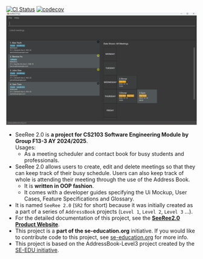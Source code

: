 [![CI Status](https://github.com/AY2425S1-CS2103-F13-3/tp/workflows/Java%20CI/badge.svg)](https://github.com/AY2425S1-CS2103-F13-3/tp/actions)
[![codecov](https://codecov.io/gh/AY2425S1-CS2103-F13-3/tp/graph/badge.svg?token=RORXHI4Y1Q)](https://codecov.io/gh/AY2425S1-CS2103-F13-3/tp)
![Ui](docs/images/Ui.png)

* SeeRee 2.0 is **a project for CS2103 Software Engineering Module by Group F13-3 AY 2024/2025**.<br>
  Usages:
  * As a meeting scheduler and contact book for busy students and professionals.
* SeeRee 2.0 allows users to create, edit and delete meetings so that they can keep track of their busy schedule. Users can also keep track of whole is attending their meeting through the use of the Address Book.
  * It is **written in OOP fashion**.
  * It comes with a developer guides specifying the Ui Mockup, User Cases, Feature Specifications and Glossary.
* It is named `SeeRee 2.0` (`SR2` for short) because it was initially created as a part of a series of `AddressBook` projects (`Level 1`, `Level 2`, `Level 3` ...).
* For the detailed documentation of this project, see the **[SeeRee2.0 Product Website](https://nus-cs2103-ay2425s1.github.io/website/admin/teamList.html)**.
* This project is a **part of the se-education.org** initiative. If you would like to contribute code to this project, see [se-education.org](https://se-education.org/#contributing-to-se-edu) for more info.
* This project is based on the AddressBook-Level3 project created by the [SE-EDU initiative](https://se-education.org).
